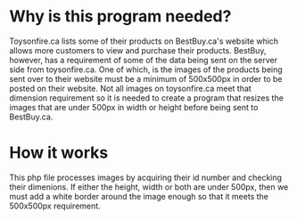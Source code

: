 # Why is this program needed?

Toysonfire.ca lists some of their products on BestBuy.ca's website which allows more customers to view and purchase their products. 
BestBuy, however, has a requirement of some of the data being sent on the server side from toysonfire.ca. One of which, is the images 
of the products being sent over to their website must be a minimum of 500x500px in order to be posted on their website. Not all images 
on toysonfire.ca meet that dimension requirement so it is needed to create a program that resizes the images that are under 500px in width
or height before being sent to BestBuy.ca. 

# How it works
This php file processes images by acquiring their id number and checking their dimenions. If either the height, width or both are under 500px, 
then we must add a white border around the image enough so that it meets the 500x500px requirement. 
